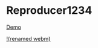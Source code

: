 # Reproducer1234
[Demo](https://cloud.azekclark.dev/s/dwWJN8aDRiocTRd/download/untitled.webm.mp4)


[!(renamed webm)](ttt.mp4)
